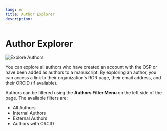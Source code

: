 ```yaml
---
lang: en
title: Author Explorer
description:
---
```


# Author Explorer

![Explore Authors](/images/welcome/explore_authors.png)

You can explore all authors who have created an account with the OSP or have been added as authors to a manuscript. By exploring an author, you can access a link to their organization's ROR page, their email address, and their ORCID (if available).

Authors can be filtered using the **Authors Filter Menu** on the left side of the page. The available filters are:
- All Authors
- Internal Authors
- External Authors
- Authors with ORCID